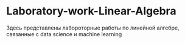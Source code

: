 # Laboratory-work-Linear-Algebra
Здесь представлены лабороторные работы по линейной алгебре, связанные с data science и machine learning
